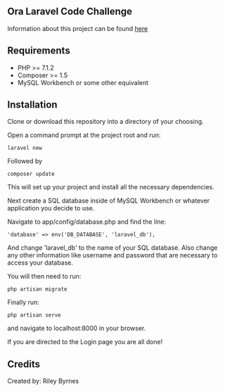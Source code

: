 ## Ora Laravel Code Challenge

Information about this project can be found [here](http://docs.oracodechallenge.apiary.io/#introduction/submission)

## Requirements

* PHP >= 7.1.2
* Composer >= 1.5
* MySQL Workbench or some other equivalent

## Installation

Clone or download this repository into a directory of your choosing.

Open a command prompt at the project root and run:

    laravel new
    
Followed by

    composer update

This will set up your project and install all the necessary dependencies.

Next create a SQL database inside of MySQL Workbench or whatever application you decide to use.

Navigate to app/config/database.php and find the line:
    
    'database' => env('DB_DATABASE', 'laravel_db'),

And change 'laravel_db' to the name of your SQL database. 
Also change any other information like username and password that are necessary to access your database.

You will then need to run:
    
    php artisan migrate
    
Finally run:

    php artisan serve
    
and navigate to localhost:8000 in your browser.

If you are directed to the Login page you are all done!


## Credits

Created by: Riley Byrnes